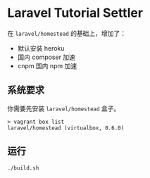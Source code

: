 # Laravel Tutorial Settler

在 `laravel/homestead` 的基础上，增加了：

- 默认安装 heroku
- 国内 composer 加速
- cnpm 国内 npm 加速

## 系统要求

你需要先安装 `laravel/homestead` 盒子。

```
> vagrant box list
laravel/homestead (virtualbox, 0.6.0)
```

## 运行

```
./build.sh
```
